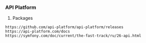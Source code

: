 ### API Platform 


1. Packages
```
https://github.com/api-platform/api-platform/releases
https://api-platform.com/docs
https://symfony.com/doc/current/the-fast-track/ru/26-api.html
```